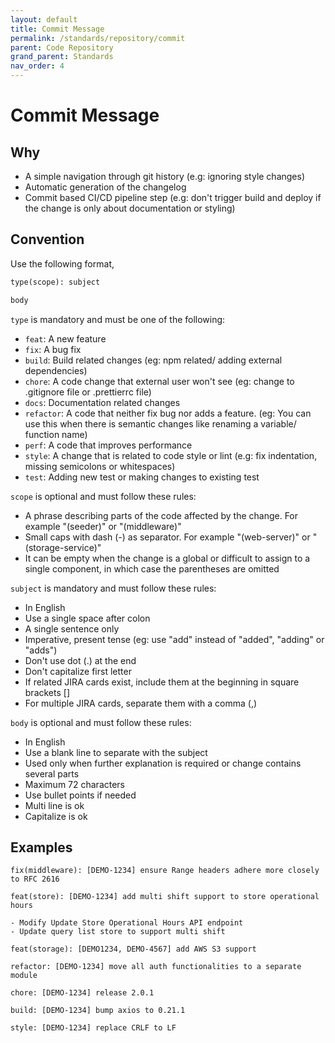 ```yaml
---
layout: default
title: Commit Message
permalink: /standards/repository/commit
parent: Code Repository
grand_parent: Standards
nav_order: 4
---
```


# Commit Message

## Why
- A simple navigation through git history (e.g: ignoring style changes)
- Automatic generation of the changelog
- Commit based CI/CD pipeline step (e.g: don't trigger build and deploy if the change is only about documentation or styling)

## Convention

Use the following format,

```markdown
type(scope): subject

body
```

`type` is mandatory and must be one of the following:

- `feat`: A new feature
- `fix`: A bug fix
- `build`: Build related changes (eg: npm related/ adding external dependencies)
- `chore`: A code change that external user won't see (eg: change to .gitignore file or .prettierrc file)
- `docs`: Documentation related changes
- `refactor`: A code that neither fix bug nor adds a feature. (eg: You can use this when there is semantic changes like renaming a variable/ function name)
- `perf`: A code that improves performance
- `style`: A change that is related to code style or lint (e.g: fix indentation, missing semicolons or whitespaces)
- `test`: Adding new test or making changes to existing test

`scope` is optional and must follow these rules:

- A phrase describing parts of the code affected by the change. For example "(seeder)" or "(middleware)"
- Small caps with dash (-) as separator. For example "(web-server)" or "(storage-service)"
- It can be empty when the change is a global or difficult to assign to a single component, in which case the parentheses are omitted

`subject` is mandatory and must follow these rules:

- In English
- Use a single space after colon
- A single sentence only
- Imperative, present tense (eg: use "add" instead of "added", "adding" or "adds")
- Don't use dot (.) at the end
- Don't capitalize first letter
- If related JIRA cards exist, include them at the beginning in square brackets []
- For multiple JIRA cards, separate them with a comma (,)

`body` is optional and must follow these rules:

- In English
- Use a blank line to separate with the subject
- Used only when further explanation is required or change contains several parts
- Maximum 72 characters
- Use bullet points if needed
- Multi line is ok
- Capitalize is ok

## Examples

```
fix(middleware): [DEMO-1234] ensure Range headers adhere more closely to RFC 2616
```

```
feat(store): [DEMO-1234] add multi shift support to store operational hours

- Modify Update Store Operational Hours API endpoint
- Update query list store to support multi shift
```

```
feat(storage): [DEMO1234, DEMO-4567] add AWS S3 support
```

```
refactor: [DEMO-1234] move all auth functionalities to a separate module
```

```
chore: [DEMO-1234] release 2.0.1
```

```
build: [DEMO-1234] bump axios to 0.21.1
```

```
style: [DEMO-1234] replace CRLF to LF
```
